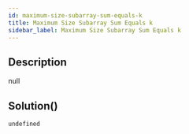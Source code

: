 ```yaml
---
id: maximum-size-subarray-sum-equals-k
title: Maximum Size Subarray Sum Equals k
sidebar_label: Maximum Size Subarray Sum Equals k
---
```

## Description
<div class="description">
null
</div>

## Solution()
```
undefined
```